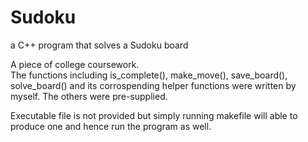 # Sudoku
a C++ program that solves a Sudoku board

A piece of college coursework.
<br>
The functions including is_complete(), make_move(), save_board(), solve_board() and its corrospending helper functions were written by myself. The others were pre-supplied. 

Executable file is not provided but simply running makefile will able to produce one and hence run the program as well. 
